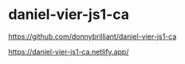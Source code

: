 # daniel-vier-js1-ca
 
https://github.com/donnybrilliant/daniel-vier-js1-ca

https://daniel-vier-js1-ca.netlify.app/
